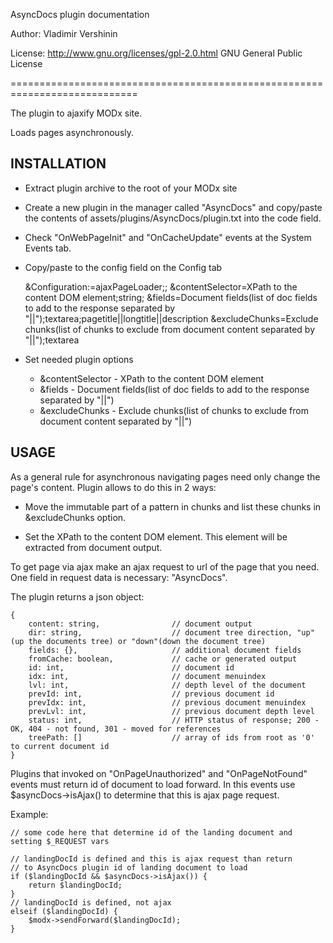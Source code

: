 AsyncDocs plugin documentation

Author: Vladimir Vershinin

License: http://www.gnu.org/licenses/gpl-2.0.html GNU General Public License

============================================================================

The plugin to ajaxify MODx site.

Loads pages asynchronously.


INSTALLATION
--------------------------------------------------------------------------
- Extract plugin archive to the root of your MODx site

- Create a new plugin in the manager called "AsyncDocs" and copy/paste the contents of assets/plugins/AsyncDocs/plugin.txt
into the code field.

- Check "OnWebPageInit" and "OnCacheUpdate" events at the System Events tab.

- Copy/paste to the config field on the Config tab

    &Configuration:=ajaxPageLoader;; &contentSelector=XPath to the content DOM element;string; &fields=Document fields(list of doc fields to add to the response separated by "||");textarea;pagetitle||longtitle||description &excludeChunks=Exclude chunks(list of chunks to exclude from document content separated by "||");textarea

- Set needed plugin options

    - &contentSelector - XPath to the content DOM element
    - &fields - Document fields(list of doc fields to add to the response separated by "||")
    - &excludeChunks - Exclude chunks(list of chunks to exclude from document content separated by "||")


USAGE
--------------------------------------------------------------------------
As a general rule for asynchronous navigating pages need only change the page's content.
Plugin allows to do this in 2 ways:

- Move the immutable part of a pattern in chunks and list these chunks in &excludeChunks option.

- Set the XPath to the content DOM element. This element will be extracted from document output.

To get page via ajax make an ajax request to url of the page that you need. One field
in request data is necessary: "AsyncDocs".

The plugin returns a json object:

    {
        content: string,                // document output
        dir: string,                    // document tree direction, "up"(up the documents tree) or "down"(down the document tree)
        fields: {},                     // additional document fields
        fromCache: boolean,             // cache or generated output
        id: int,                        // document id
        idx: int,                       // document menuindex
        lvl: int,                       // depth level of the document
        prevId: int,                    // previous document id
        prevIdx: int,                   // previous document menuindex
        prevLvl: int,                   // previous document depth level
        status: int,                    // HTTP status of response; 200 - OK, 404 - not found, 301 - moved for references
        treePath: []                    // array of ids from root as '0' to current document id
    }

Plugins that invoked on "OnPageUnauthorized" and "OnPageNotFound" events
must return id of document to load forward. In this events use $asyncDocs->isAjax() to
determine that this is ajax page request.

Example:

    // some code here that determine id of the landing document and setting $_REQUEST vars

    // landingDocId is defined and this is ajax request than return
    // to AsyncDocs plugin id of landing document to load
    if ($landingDocId && $asyncDocs->isAjax()) { 
        return $landingDocId; 
    }
    // landingDocId is defined, not ajax
    elseif ($landingDocId) {
        $modx->sendForward($landingDocId);
    }



